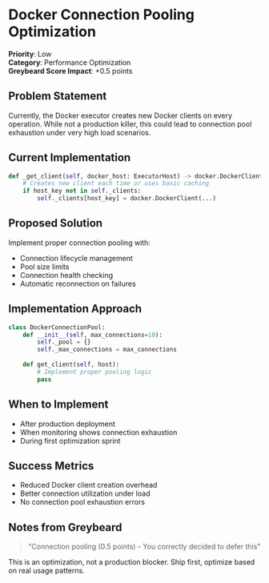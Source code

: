 # Docker Connection Pooling Optimization

**Priority**: Low  
**Category**: Performance Optimization  
**Greybeard Score Impact**: +0.5 points  

## Problem Statement

Currently, the Docker executor creates new Docker clients on every operation. While not a production killer, this could lead to connection pool exhaustion under very high load scenarios.

## Current Implementation

```python
def _get_client(self, docker_host: ExecutorHost) -> docker.DockerClient:
    # Creates new client each time or uses basic caching
    if host_key not in self._clients:
        self._clients[host_key] = docker.DockerClient(...)
```

## Proposed Solution

Implement proper connection pooling with:
- Connection lifecycle management
- Pool size limits
- Connection health checking
- Automatic reconnection on failures

## Implementation Approach

```python
class DockerConnectionPool:
    def __init__(self, max_connections=10):
        self._pool = {}
        self._max_connections = max_connections
        
    def get_client(self, host):
        # Implement proper pooling logic
        pass
```

## When to Implement

- After production deployment
- When monitoring shows connection exhaustion
- During first optimization sprint

## Success Metrics

- Reduced Docker client creation overhead
- Better connection utilization under load
- No connection pool exhaustion errors

## Notes from Greybeard

> "Connection pooling (0.5 points) - You correctly decided to defer this"

This is an optimization, not a production blocker. Ship first, optimize based on real usage patterns.
